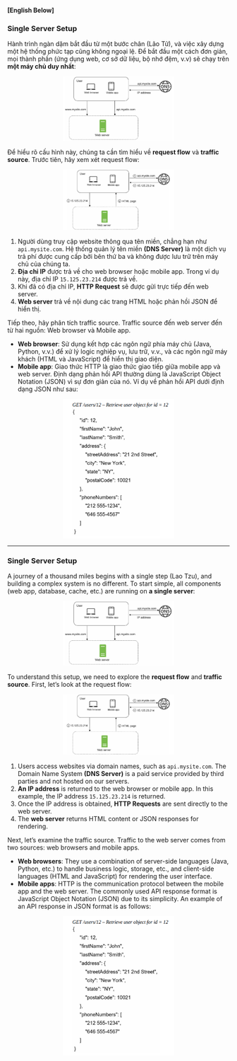 **[English Below]**

### Single Server Setup

Hành trình ngàn dặm bắt đầu từ một bước chân (Lão Tử), và việc xây dựng một hệ thống phức tạp cũng không ngoại lệ. Để bắt đầu một cách đơn giản, mọi thành phần (ứng dụng web, cơ sở dữ liệu, bộ nhớ đệm, v.v) sẽ chạy trên **một máy chủ duy nhất**: 

<p align="center" style="width: 50%; margin-left: 25%">
  <img src="../images/Chapter1/Single_Server_Setup_1.png" alt="Single_Server_Setup_1">
</p>

Để hiểu rõ cấu hình này, chúng ta cần tìm hiểu về **request flow** và **traffic source**. Trước tiên, hãy xem xét request flow:

<p align="center" style="width: 50%; margin-left: 25%">
  <img src="../images/Chapter1/Single_Server_Setup_2.png" alt="Single_Server_Setup_2">
</p>

1. Người dùng truy cập website thông qua tên miền, chẳng hạn như `api.mysite.com`. Hệ thống quản lý tên miền **(DNS Server)** là một dịch vụ trả phí được cung cấp bởi bên thứ ba và không được lưu trữ trên máy chủ của chúng ta.
2. **Địa chỉ IP** được trả về cho web browser hoặc mobile app. Trong ví dụ này, địa chỉ IP `15.125.23.214` được trả về.
3. Khi đã có địa chỉ IP, **HTTP Request** sẽ được gửi trực tiếp đến web server.
4. **Web server** trả về nội dung các trang HTML hoặc phản hồi JSON để hiển thị.

Tiếp theo, hãy phân tích traffic source. Traffic source đến web server đến từ hai nguồn: Web browser và Mobile app.

- **Web browser**: Sử dụng kết hợp các ngôn ngữ phía máy chủ (Java, Python, v.v.) để xử lý logic nghiệp vụ, lưu trữ, v.v., và các ngôn ngữ máy khách (HTML và JavaScript) để hiển thị giao diện.
- **Mobile app**: Giao thức HTTP là giao thức giao tiếp giữa mobile app và web server. Định dạng phản hồi API thường dùng là JavaScript Object Notation (JSON) vì sự đơn giản của nó. Ví dụ về phản hồi API dưới định dạng JSON như sau: 

<p align="center" style="width: 50%; margin-left: 25%">
  <img src="../images/Chapter1/Single_Server_Setup_3.png" alt="Single_Server_Setup_3">
</p>

----------------

### Single Server Setup

A journey of a thousand miles begins with a single step (Lao Tzu), and building a complex system is no different. To start simple, all components (web app, database, cache, etc.) are running on **a single server**:

<p align="center" style="width: 50%; margin-left: 25%">
  <img src="../images/Chapter1/Single_Server_Setup_1.png" alt="Single_Server_Setup_1">
</p>

To understand this setup, we need to explore the **request flow** and **traffic source**. First, let’s look at the request flow:

<p align="center" style="width: 50%; margin-left: 25%">
  <img src="../images/Chapter1/Single_Server_Setup_2.png" alt="Single_Server_Setup_2">
</p>

1. Users access websites via domain names, such as `api.mysite.com`. The Domain Name System **(DNS Server)** is a paid service provided by third parties and not hosted on our servers.
2. **An IP address** is returned to the web browser or mobile app. In this example, the IP address `15.125.23.214` is returned.
3. Once the IP address is obtained, **HTTP Requests** are sent directly to the web server.
4. The **web server** returns HTML content or JSON responses for rendering.

Next, let’s examine the traffic source. Traffic to the web server comes from two sources: web browsers and mobile apps.

- **Web browsers**: They use a combination of server-side languages (Java, Python, etc.) to handle business logic, storage, etc., and client-side languages (HTML and JavaScript) for rendering the user interface.
- **Mobile apps**: HTTP is the communication protocol between the mobile app and the web server. The commonly used API response format is JavaScript Object Notation (JSON) due to its simplicity. An example of an API response in JSON format is as follows:

<p align="center" style="width: 50%; margin-left: 25%">
  <img src="../images/Chapter1/Single_Server_Setup_3.png" alt="Single_Server_Setup_3">
</p>